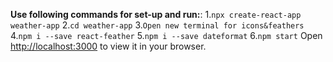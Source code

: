 **Use following commands for set-up and run:**:
1.`npx create-react-app  weather-app`
2.`cd weather-app`
3.`Open new terminal for icons&feathers`
4.`npm i --save react-feather`
5.`npm i --save dateformat`
6.`npm start`
   Open [http://localhost:3000](http://localhost:3000) to view it in your browser.


